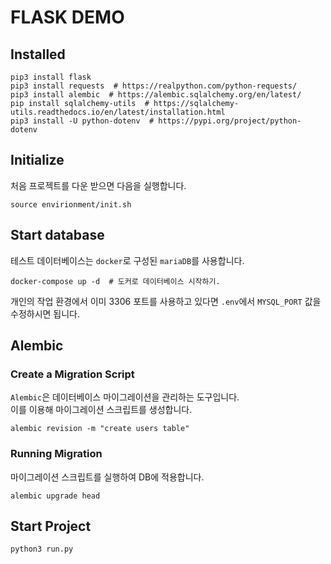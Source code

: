 # FLASK DEMO

## Installed
```shell script
pip3 install flask
pip3 install requests  # https://realpython.com/python-requests/
pip3 install alembic  # https://alembic.sqlalchemy.org/en/latest/
pip install sqlalchemy-utils  # https://sqlalchemy-utils.readthedocs.io/en/latest/installation.html 
pip3 install -U python-dotenv  # https://pypi.org/project/python-dotenv
```

## Initialize
처음 프로젝트를 다운 받으면 다음을 실행합니다.
```shell script
source envirionment/init.sh
```

## Start database
테스트 데이터베이스는 `docker`로 구성된 `mariaDB`를 사용합니다.
```shell script
docker-compose up -d  # 도커로 데이터베이스 시작하기.
```

개인의 작업 환경에서 이미 3306 포트를 사용하고 있다면 `.env`에서 `MYSQL_PORT` 값을 수정하시면 됩니다.

## Alembic
### Create a Migration Script
`Alembic`은 데이터베이스 마이그레이션을 관리하는 도구입니다.  
이를 이용해 마이그레이션 스크립트를 생성합니다.
```shell script
alembic revision -m "create users table"
```
### Running Migration 
마이그레이션 스크립트를 실행하여 DB에 적용합니다.
```shell script
alembic upgrade head
```

## Start Project
```shell script
python3 run.py
```
